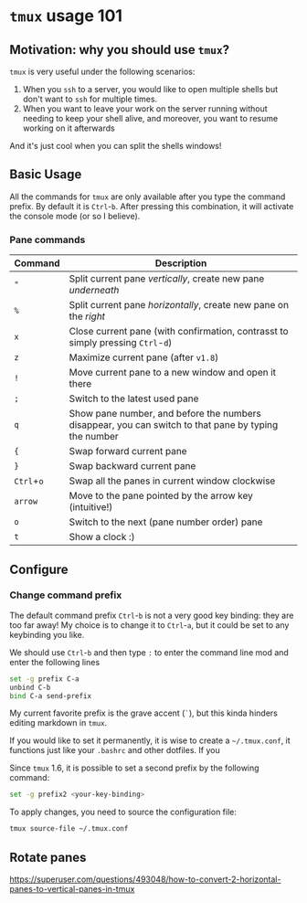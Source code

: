 # `tmux` usage 101

## Motivation: why you should use `tmux`?

`tmux` is very useful under the following scenarios:

1. When you `ssh` to a server, you would like to open multiple shells but don't want to `ssh` for multiple times.
2. When you want to leave your work on the server running without needing to keep your shell alive, and moreover, you want to resume working on it afterwards

And it's just cool when you can split the shells windows!

## Basic Usage

All the commands for `tmux` are only available after you type the command prefix. By default it is `Ctrl`-`b`. After pressing this combination, it will activate the console mode (or so I believe).

### Pane commands

| Command | Description |
| --- | --- |
| `"` | Split current pane *vertically*, create new pane *underneath* |
| `%` | Split current pane *horizontally*, create new pane on the *right*|
| `x` | Close current pane (with confirmation, contrasst to simply pressing `Ctrl`-`d`)|
| `z` | Maximize current pane (after `v1.8`) |
| `!` | Move current pane to a new window and open it there |
| `;` | Switch to the latest used pane |
| `q` | Show pane number, and before the numbers disappear, you can switch to that pane by typing the number|
| `{` | Swap forward current pane |
| `}` | Swap backward current pane |
| `Ctrl`+`o` | Swap all the panes in current window clockwise|
| `arrow` | Move to the pane pointed by the arrow key (intuitive!)|
| `o` | Switch to the next (pane number order) pane|
| `t` | Show a clock :) |

## Configure

### Change command prefix

The default command prefix `Ctrl`-`b` is not a very good key binding: they are too far away! My choice is to change it to `Ctrl`-`a`, but it could be set to any keybinding you like.

We should use `Ctrl`-`b` and then type `:` to enter the command line mod and enter the following lines

```bash
set -g prefix C-a
unbind C-b
bind C-a send-prefix
```

My current favorite prefix is the grave accent (`` ` ``), but this kinda hinders editing markdown in `tmux`.

If you would like to set it permanently, it is wise to create a `~/.tmux.conf`, it functions just like your `.bashrc` and other dotfiles. If you

Since `tmux` 1.6, it is possible to set a second prefix by the following command:

```bash
set -g prefix2 <your-key-binding>
```

To apply changes, you need to source the configuration file:

```bash
tmux source-file ~/.tmux.conf
```

## Rotate panes

https://superuser.com/questions/493048/how-to-convert-2-horizontal-panes-to-vertical-panes-in-tmux
